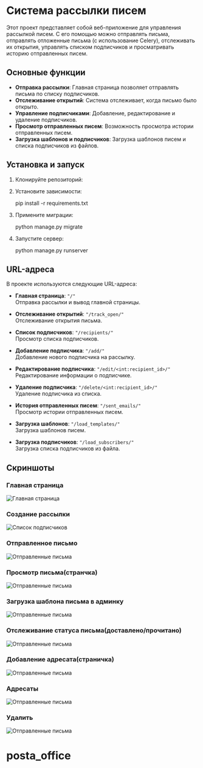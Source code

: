 
# Система рассылки писем

Этот проект представляет собой веб-приложение для управления рассылкой писем. С его помощью можно отправлять письма, отправлять отложенные письма (с использование Celery), отслеживать их открытия, управлять списком подписчиков и просматривать историю отправленных писем.

## Основные функции

- **Отправка рассылки**: Главная страница позволяет отправлять письма по списку подписчиков.
- **Отслеживание открытий**: Система отслеживает, когда письмо было открыто.
- **Управление подписчиками**: Добавление, редактирование и удаление подписчиков.
- **Просмотр отправленных писем**: Возможность просмотра истории отправленных писем.
- **Загрузка шаблонов и подписчиков**: Загрузка шаблонов писем и списка подписчиков из файлов.

## Установка и запуск

1. Клонируйте репозиторий:


2. Установите зависимости:
   
   pip install -r requirements.txt

3. Примените миграции:

   python manage.py migrate

4. Запустите сервер:

   python manage.py runserver


## URL-адреса

В проекте используются следующие URL-адреса:

- **Главная страница**: `"/"`  
  Отправка рассылки и вывод главной страницы.

- **Отслеживание открытий**: `"/track_open/"`  
  Отслеживание открытия письма.

- **Список подписчиков**: `"/recipients/"`  
  Просмотр списка подписчиков.

- **Добавление подписчика**: `"/add/"`  
  Добавление нового подписчика на рассылку.

- **Редактирование подписчика**: `"/edit/<int:recipient_id>/"`  
  Редактирование информации о подписчике.

- **Удаление подписчика**: `"/delete/<int:recipient_id>/"`  
  Удаление подписчика из списка.

- **История отправленных писем**: `"/sent_emails/"`  
  Просмотр истории отправленных писем.

- **Загрузка шаблонов**: `"/load_templates/"`  
  Загрузка шаблонов писем.

- **Загрузка подписчиков**: `"/load_subscribers/"`  
  Загрузка списка подписчиков из файла.

## Скриншоты

### Главная страница
![Главная страница](screenshots/1.png)

### Создание рассылки
![Список подписчиков](screenshots/2.png)

### Отправленное письмо
![Отправленные письма](screenshots/31.png)
### Просмотр письма(странчка)
![Отправленные письма](screenshots/4.png)
### Загрузка шаблона письма в админку
![Отправленные письма](screenshots/5.png)
### Отслеживание статуса письма(доставлено/прочитано)
![Отправленные письма](screenshots/6.png)
### Добавление адресата(страничка)
![Отправленные письма](screenshots/7.png)
### Адресаты
![Отправленные письма](screenshots/8.png)
### Удалить
![Отправленные письма](screenshots/9.png)

# posta_office
